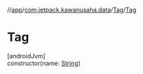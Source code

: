 //[app](../../../index.md)/[com.jetpack.kawanusaha.data](../index.md)/[Tag](index.md)/[Tag](-tag.md)

# Tag

[androidJvm]\
constructor(name: [String](https://kotlinlang.org/api/latest/jvm/stdlib/kotlin/-string/index.html))
